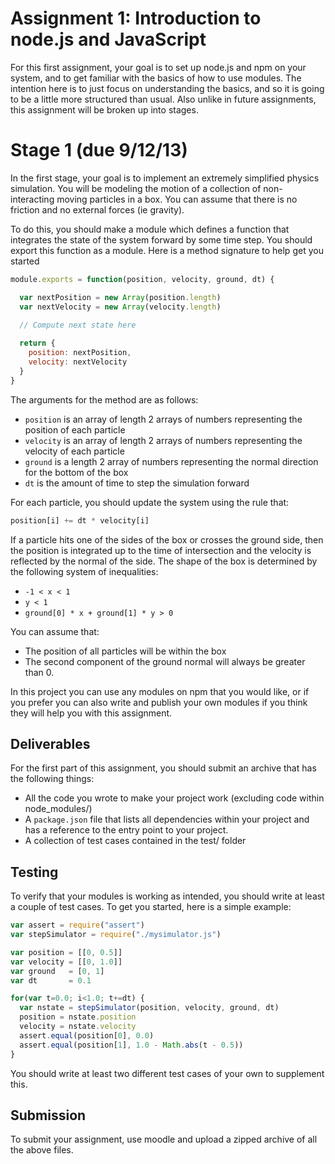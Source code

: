 Assignment 1: Introduction to node.js and JavaScript
====================================================
For this first assignment, your goal is to set up node.js and npm on your system, and to get familiar with the basics of how to use modules.  The intention here is to just focus on understanding the basics, and so it is going to be a little more structured than usual.  Also unlike in future assignments, this assignment will be broken up into stages.

# Stage 1  (due 9/12/13)
In the first stage, your goal is to implement an extremely simplified physics simulation.  You will be modeling the motion of a collection of non-interacting moving particles in a box.  You can assume that there is no friction and no external forces (ie gravity).

To do this, you should make a module which defines a function that integrates the state of the system forward by some time step.  You should export this function as a module.  Here is a method signature to help get you started

```javascript
module.exports = function(position, velocity, ground, dt) {

  var nextPosition = new Array(position.length)
  var nextVelocity = new Array(velocity.length)
  
  // Compute next state here

  return {
    position: nextPosition,
    velocity: nextVelocity
  }
}
```

The arguments for the method are as follows:

* `position` is an array of length 2 arrays of numbers representing the position of each particle
* `velocity` is an array of length 2 arrays of numbers representing the velocity of each particle
* `ground` is a length 2 array of numbers representing the normal direction for the bottom of the box
* `dt` is the amount of time to step the simulation forward


For each particle, you should update the system using the rule that:

```javascript
position[i] += dt * velocity[i]
```

If a particle hits one of the sides of the box or crosses the ground side, then the position is integrated up to the time of intersection and the velocity is reflected by the normal of the side.  The shape of the box is determined by the following system of inequalities:

* `-1 < x < 1`
* `y < 1`
* `ground[0] * x + ground[1] * y > 0`

You can assume that:

* The position of all particles will be within the box
* The second component of the ground normal will always be greater than 0.

In this project you can use any modules on npm that you would like, or if you prefer you can also write and publish your own modules if you think they will help you with this assignment.

## Deliverables
For the first part of this assignment, you should submit an archive that has the following things:

* All the code you wrote to make your project work (excluding code within node_modules/)
* A `package.json` file that lists all dependencies within your project and has a reference to the entry point to your project.
* A collection of test cases contained in the test/ folder

## Testing
To verify that your modules is working as intended, you should write at least a couple of test cases.  To get you started, here is a simple example:

```javascript
var assert = require("assert")
var stepSimulator = require("./mysimulator.js")

var position = [[0, 0.5]]
var velocity = [[0, 1.0]]
var ground   = [0, 1]
var dt       = 0.1

for(var t=0.0; i<1.0; t+=dt) {
  var nstate = stepSimulator(position, velocity, ground, dt)
  position = nstate.position
  velocity = nstate.velocity
  assert.equal(position[0], 0.0)
  assert.equal(position[1], 1.0 - Math.abs(t - 0.5))
}
```

You should write at least two different test cases of your own to supplement this.

## Submission
To submit your assignment, use moodle and upload a zipped archive of all the above files.


